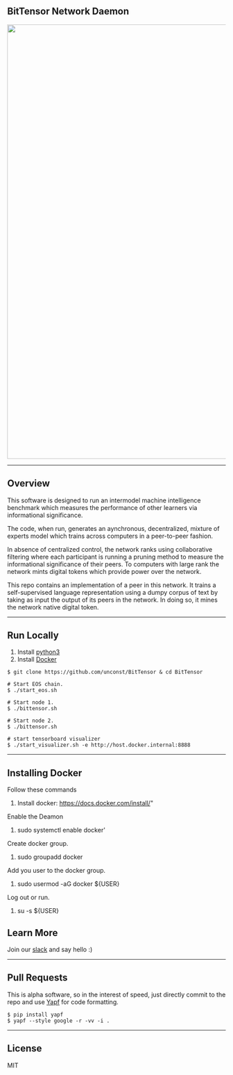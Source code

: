 ## BitTensor Network Daemon

<img src="assets/mycellium.jpeg" width="1000" />

---

## Overview

This software is designed to run an intermodel machine intelligence benchmark which measures the performance of other learners via informational significance. 

The code, when run, generates an aynchronous, decentralized, mixture of experts model which trains across computers in a peer-to-peer fashion. 

In absence of centralized control, the network ranks using collaborative filtering where each participant is running a pruning method to measure the informational significance of their peers. To computers with large rank the network mints digital tokens which provide power over the network.

This repo contains an implementation of a peer in this network. It trains a self-supervised language representation using a dumpy corpus of text by taking as input the output of its peers in the network. In doing so, it mines the network native digital token.

---
## Run Locally
1. Install [python3](https://realpython.com/installing-python/)
1. Install [Docker](https://docs.docker.com/install/)

```
$ git clone https://github.com/unconst/BitTensor & cd BitTensor

# Start EOS chain.
$ ./start_eos.sh  

# Start node 1.
$ ./bittensor.sh

# Start node 2.
$ ./bittensor.sh

# start tensorboard visualizer
$ ./start_visualizer.sh -e http://host.docker.internal:8888
```
---

## Installing Docker

Follow these commands
1. Install docker: https://docs.docker.com/install/"

Enable the Deamon
1. sudo systemctl enable docker'

Create docker group.
1. sudo groupadd docker

Add you user to the docker group.
1. sudo usermod -aG docker ${USER}

Log out or run.
1. su -s ${USER}


## Learn More

Join our [slack](https://bittensor.slack.com/) and say hello :)

---

## Pull Requests

This is alpha software, so in the interest of speed, just directly commit to the repo and use [Yapf](https://github.com/google/yapf) for code formatting.
```
$ pip install yapf
$ yapf --style google -r -vv -i .
```

---

## License

MIT
